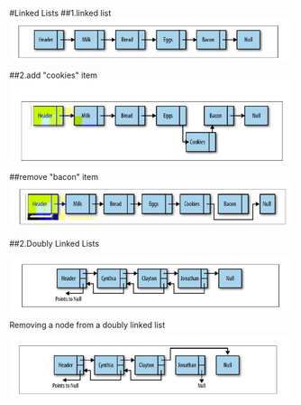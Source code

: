 #Linked Lists
##1.linked list
![](linkedlists.png)

##2.add "cookies" item
![](linkedList-insert.png)

##remove "bacon" item
![](linkedlist-bacon.png)


##2.Doubly Linked Lists

![](doubly-linked-list.png)

Removing a node from a doubly linked list


![](removedoubly-list.png)

